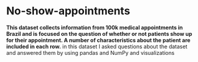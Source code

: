 # No-show-appointments
**This dataset collects information
from 100k medical appointments in
Brazil and is focused on the question
of whether or not patients show up
for their appointment. A number of
characteristics about the patient are
included in each row.**
in this dataset I asked questions about the dataset and answered them by using pandas and NumPy and visualizations
